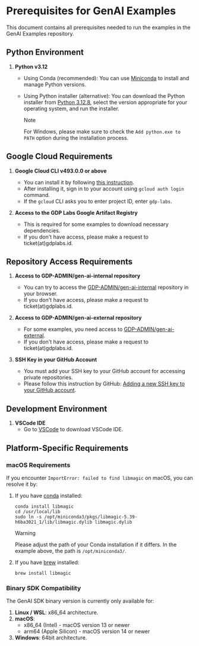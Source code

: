 # Prerequisites for GenAI Examples

This document contains all prerequisites needed to run the examples in the GenAI Examples repository.

## Python Environment

1. **Python v3.12**

   - Using Conda (recommended):
     You can use [Miniconda](https://docs.anaconda.com/miniconda/install) to install and manage Python versions.

   - Using Python installer (alternative):
     You can download the Python installer from [Python 3.12.8](https://www.python.org/downloads/release/python-3128/), select the version appropriate for your operating system, and run the installer.
     
     > [!NOTE]
     > For Windows, please make sure to check the `Add python.exe to PATH` option during the installation process.

## Google Cloud Requirements

1. **Google Cloud CLI v493.0.0 or above**

   - You can install it by following [this instruction](https://cloud.google.com/sdk/docs/install).
   - After installing it, sign in to your account using `gcloud auth login` command.
   - If the `gcloud` CLI asks you to enter project ID, enter `gdp-labs`.

2. **Access to the GDP Labs Google Artifact Registry**
   - This is required for some examples to download necessary dependencies.
   - If you don't have access, please make a request to ticket(at)gdplabs.id.

## Repository Access Requirements

1. **Access to GDP-ADMIN/gen-ai-internal repository**
   - You can try to access the [GDP-ADMIN/gen-ai-internal](https://github.com/GDP-ADMIN/gen-ai-internal) repository in your browser.
   - If you don't have access, please make a request to ticket(at)gdplabs.id.

2. **Access to GDP-ADMIN/gen-ai-external repository**
   - For some examples, you need access to [GDP-ADMIN/gen-ai-external](https://github.com/GDP-ADMIN/gen-ai-external).
   - If you don't have access, please make a request to ticket(at)gdplabs.id.

3. **SSH Key in your GitHub Account**
   - You must add your SSH key to your GitHub account for accessing private repositories.
   - Please follow this instruction by GitHub: [Adding a new SSH key to your GitHub account](https://docs.github.com/en/authentication/connecting-to-github-with-ssh/adding-a-new-ssh-key-to-your-github-account).

## Development Environment

1. **VSCode IDE**
   - Go to [VSCode](https://code.visualstudio.com/download) to download VSCode IDE.


## Platform-Specific Requirements

### macOS Requirements

If you encounter `ImportError: failed to find libmagic` on macOS, you can resolve it by:

1. If you have [conda](https://docs.anaconda.com/miniconda/install/) installed:
   ```
   conda install libmagic
   cd /usr/local/lib
   sudo ln -s /opt/miniconda3/pkgs/libmagic-5.39-h6ba3021_1/lib/libmagic.dylib libmagic.dylib
   ```
   > [!WARNING]
   > Please adjust the path of your Conda installation if it differs. In the example above, the path is `/opt/miniconda3/`.

2. If you have [brew](https://brew.sh/) installed:
   ```
   brew install libmagic
   ```

### Binary SDK Compatibility

The GenAI SDK binary version is currently only available for:

1. **Linux / WSL**: x86_64 architecture.
2. **macOS**:
   - x86_64 (Intel) - macOS version 13 or newer
   - arm64 (Apple Silicon) - macOS version 14 or newer
3. **Windows**: 64bit architecture. 